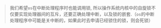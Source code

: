 >我们希望`os`在中断处理程序时也能调用锁, 所以操作系统内核中的自旋锁不仅要实现处理器间的互斥，还要正确处理中断，以及锁的嵌套.（`os`的中断处理程序中可能是关中断的，如果此时去申请已经锁住的锁，则会死锁）

